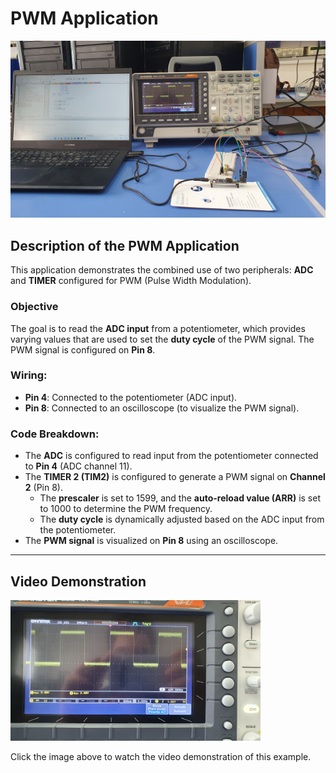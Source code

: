 # PWM Application

![PWM Application](../../Images/PWM1.jpg) <!-- Replace with the correct image path if necessary -->

## Description of the PWM Application

This application demonstrates the combined use of two peripherals: **ADC** and **TIMER** configured for PWM (Pulse Width Modulation).

### Objective
The goal is to read the **ADC input** from a potentiometer, which provides varying values that are used to set the **duty cycle** of the PWM signal. The PWM signal is configured on **Pin 8**.

### Wiring:
- **Pin 4**: Connected to the potentiometer (ADC input).
- **Pin 8**: Connected to an oscilloscope (to visualize the PWM signal).

### Code Breakdown:
- The **ADC** is configured to read input from the potentiometer connected to **Pin 4** (ADC channel 11).
- The **TIMER 2 (TIM2)** is configured to generate a PWM signal on **Channel 2** (Pin 8).
  - The **prescaler** is set to 1599, and the **auto-reload value (ARR)** is set to 1000 to determine the PWM frequency.
  - The **duty cycle** is dynamically adjusted based on the ADC input from the potentiometer.
- The **PWM signal** is visualized on **Pin 8** using an oscilloscope.

---

## Video Demonstration

<a href="https://player.vimeo.com/video/1015896719">
    <img src="../../Images/PWM2.jpg" alt="PWM Video Demonstration" width="400">
</a>

Click the image above to watch the video demonstration of this example.

